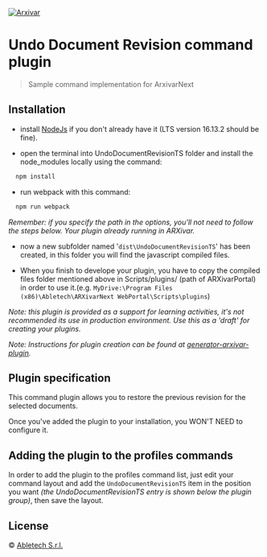 [![Arxivar](http://portal.arxivar.it/download/resources/loghi/Logo-ARXivar_orizzontale-nero.png)](http://www.arxivar.it/)

# Undo Document Revision command plugin

> Sample command implementation for ArxivarNext 

## Installation

- install [NodeJs](https://nodejs.org/en/) if you don't already have it (LTS version 16.13.2 should be fine).

- open the terminal into UndoDocumentRevisionTS folder and install the node_modules locally using the command:

```bash
  npm install
```

- run webpack with this command:

```bash
  npm run webpack
```

_Remember: if you specify the path in the options, you'll not need to follow the steps below. Your plugin already running in ARXivar._

- now a new subfolder named '`dist\UndoDocumentRevisionTS`' has been created, in this folder you will find the javascript compiled files. 

- When you finish to develope your plugin, you have to copy the compiled files folder mentioned above in Scripts/plugins/ (path of ARXivarPortal) in order to use it.(e.g. `MyDrive:\Program Files (x86)\Abletech\ARXivarNext WebPortal\Scripts\plugins`)

_Note: this plugin is provided as a support for learning activities, it's not recommended its use in production environment. Use this as a 'draft' for creating your plugins._

_Note: Instructions for plugin creation can be found at [generator-arxivar-plugin](https://github.com/Arxivar/PluginGenerator/blob/master/README.md)._

## Plugin specification

This command plugin allows you to restore the previous revision for the selected documents.

Once you've added the plugin to your installation, you WON'T NEED to configure it.

## Adding the plugin to the profiles commands

In order to add the plugin to the profiles command list, just edit your command layout and add the `UndoDocumentRevisionTS` item in the position you want 
_(the UndoDocumentRevisionTS entry is shown below the plugin group)_, then save the layout.

## License

 © [Abletech S.r.l.](http://www.arxivar.it/)


